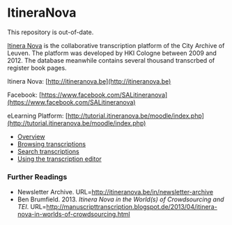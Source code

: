 # ItineraNova

This repository is out-of-date.

[Itinera Nova](http://itineranova.be) is the collaborative transcription platform of the City Archive of Leuven.
The platform was developed by HKI Cologne between 2009 and 2012. The database meanwhile contains several
thousand transcrbed of register book pages.

Itinera Nova: [http://itineranova.be](http://itineranova.be)

Facebook: [https://www.facebook.com/SALitineranova](https://www.facebook.com/SALitineranova)

eLearning Platform: [http://tutorial.itineranova.be/moodle/index.php](http://tutorial.itineranova.be/moodle/index.php)
* [Overview](http://tutorial.itineranova.be/moodle/mod/videolightbox/view.php?id=61)
* [Browsing transcriptions](http://tutorial.itineranova.be/moodle/mod/videolightbox/view.php?id=62)
* [Search transcriptions](http://tutorial.itineranova.be/moodle/mod/videolightbox/view.php?id=63)
* [Using the transcription editor](http://tutorial.itineranova.be/moodle/mod/videolightbox/view.php?id=76)

### Further Readings
* Newsletter Archive. URL=http://itineranova.be/in/newsletter-archive
* Ben Brumfield. 2013. _Itinera Nova in the World(s) of Crowdsourcing and TEI_.
URL=http://manuscripttranscription.blogspot.de/2013/04/itinera-nova-in-worlds-of-crowdsourcing.html
